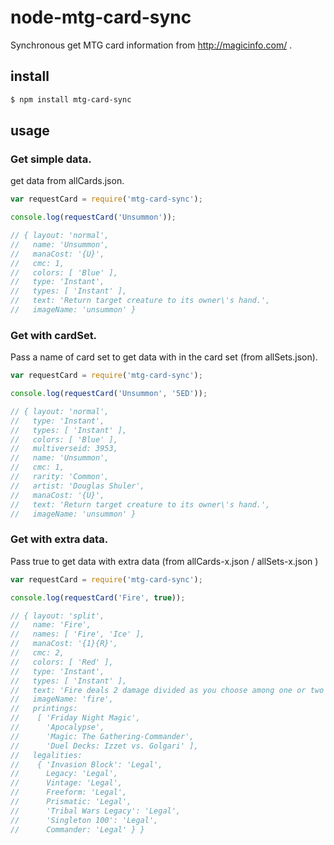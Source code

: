 # node-mtg-card-sync

Synchronous get MTG card information from http://magicinfo.com/ .

## install

```sh
$ npm install mtg-card-sync
```

## usage

### Get simple data.

get data from allCards.json.

```js
var requestCard = require('mtg-card-sync');

console.log(requestCard('Unsummon'));

// { layout: 'normal',
//   name: 'Unsummon',
//   manaCost: '{U}',
//   cmc: 1,
//   colors: [ 'Blue' ],
//   type: 'Instant',
//   types: [ 'Instant' ],
//   text: 'Return target creature to its owner\'s hand.',
//   imageName: 'unsummon' }
```

### Get with cardSet.

Pass a name of card set to get data with in the card set (from allSets.json).

```js
var requestCard = require('mtg-card-sync');

console.log(requestCard('Unsummon', '5ED'));

// { layout: 'normal',
//   type: 'Instant',
//   types: [ 'Instant' ],
//   colors: [ 'Blue' ],
//   multiverseid: 3953,
//   name: 'Unsummon',
//   cmc: 1,
//   rarity: 'Common',
//   artist: 'Douglas Shuler',
//   manaCost: '{U}',
//   text: 'Return target creature to its owner\'s hand.',
//   imageName: 'unsummon' }
```

### Get with extra data.

Pass true to get data with extra data (from allCards-x.json / allSets-x.json )

```js
var requestCard = require('mtg-card-sync');

console.log(requestCard('Fire', true));

// { layout: 'split',
//   name: 'Fire',
//   names: [ 'Fire', 'Ice' ],
//   manaCost: '{1}{R}',
//   cmc: 2,
//   colors: [ 'Red' ],
//   type: 'Instant',
//   types: [ 'Instant' ],
//   text: 'Fire deals 2 damage divided as you choose among one or two target creatures and/or players.',
//   imageName: 'fire',
//   printings:
//    [ 'Friday Night Magic',
//      'Apocalypse',
//      'Magic: The Gathering-Commander',
//      'Duel Decks: Izzet vs. Golgari' ],
//   legalities:
//    { 'Invasion Block': 'Legal',
//      Legacy: 'Legal',
//      Vintage: 'Legal',
//      Freeform: 'Legal',
//      Prismatic: 'Legal',
//      'Tribal Wars Legacy': 'Legal',
//      'Singleton 100': 'Legal',
//      Commander: 'Legal' } }
```